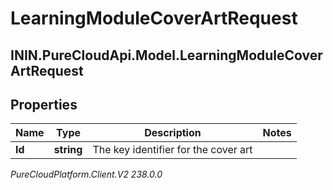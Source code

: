 # LearningModuleCoverArtRequest

## ININ.PureCloudApi.Model.LearningModuleCoverArtRequest

## Properties

|Name | Type | Description | Notes|
|------------ | ------------- | ------------- | -------------|
| **Id** | **string** | The key identifier for the cover art | |



_PureCloudPlatform.Client.V2 238.0.0_
